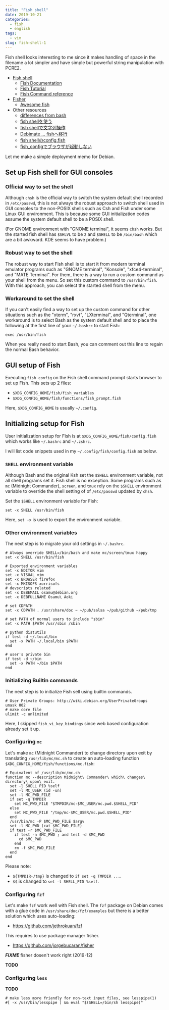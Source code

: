 ```yaml
---
title: "Fish shell"
date: 2019-10-21
categories:
  - fish
  - english
tags:
  - vim
slug: fish-shell-1
---
```


Fish shell looks interesting to me since it makes handling of space in the
filename a lot simpler and have simple but powerful string manipulation with
PCRE2.

* [Fish shell](https://fishshell.com/)
  * [Fish Documentation](https://fishshell.com/docs/current/index.html)
  * [Fish Tutorial](https://fishshell.com/docs/current/tutorial.html)
  * [Fish Command reference](https://fishshell.com/docs/current/commands.html)
* [Fisher](https://github.com/jorgebucaran/fisher)
  * [Awesome fish](https://github.com/jorgebucaran/awesome-fish)
* Other resources
  * [differences from bash](https://github.com/fish-shell/fish-shell/issues/2382)
  * [fish shellを使う](https://blog.nijohando.jp/post/starting-fishshell/)
  * [fish shellで文字列操作](https://blog.nijohando.jp/post/fish-shell-manipulating-string/)
  * [Debimate ... fishへ移行](https://debimate.jp/2019/06/15/%E7%92%B0%E5%A2%83%E6%A7%8B%E7%AF%89%EF%BC%9A%E3%83%A6%E3%83%BC%E3%82%B6%E3%83%95%E3%83%AC%E3%83%B3%E3%83%89%E3%83%AA%E3%83%BC%E3%81%A7%E8%A3%9C%E5%AE%8C%E6%A9%9F%E8%83%BD%E3%81%AE%E5%BC%B7%E5%8A%9B/)
  * [fish shellのconfig.fish](http://g-hyoga.hatenablog.com/entry/2016/09/23/233548)
  * [fish_configでブラウザが起動しない](https://qiita.com/naoyoshinori/items/3a7ae1d00531e7c1a5d4)

Let me make a simple deployment memo for Debian.

## Set up Fish shell for GUI consoles

### Official way to set the shell

Although `chsh` is the official way to switch the system default shell recorded
in `/etc/passwd`, this is not always the robust approach to switch shell used
in GUI consoles to the non-POSIX shells such as Csh and Fish under some Linux
GUI environment.  This is because some GUI initialization codes assume the
system default shell to be a POSIX shell.

(For GNOME environment with "GNOME terminal", it seems `chsh` works.  But the
started fish shell has `$SHLVL` to be `2` and `$SHELL` to be `/bin/bash`
which are a bit awkward.  KDE seems to have problem.)

### Robust way to set the shell

The robust way to start Fish shell is to start it from modern terminal emulator
programs such as "GNOME terminal", "Konsole", "xfce4-terminal", and "MATE
Terminal".  For them, there is a way to run a custom command as your shell from
the menu. So set this custom command to `/usr/bin/fish`.  With this approach,
you can select the started shell from the menu.

### Workaround to set the shell

If you can't easily find a way to set up the custom command for other
situations such as the "xterm", "rxvt", "LXterminal", and "Qterminal", one
workaround is to select Bash as the system default shell and to place the
following at the first line of your `~/.bashrc` to start Fish:

```
exec /usr/bin/fish
```

When you really need to start Bash, you can comment out this line to regain the
normal Bash behavior.

## GUI setup of Fish

Executing `fish_config` on the Fish shell command prompt starts browser to
set up Fish.  This sets up 2 files:

* `$XDG_CONFIG_HOME/fish/fish_variables`
* `$XDG_CONFIG_HOME/fish/functions/fish_prompt.fish`

Here, `$XDG_CONFIG_HOME` is usually `~/.config`.

## Initializing setup for Fish

User initialization setup for Fish is at `$XDG_CONFIG_HOME/fish/config.fish`
which works like `~/.bashrc` and `~/.zshrc`.

I will list code snippets used in my `~/.config/fish/config.fish` as below.

### `SHELL` environment variable

Although Bash and the original Ksh set the `$SHELL` environment variable, not
all shell programs set it.  Fish shell is no exception.  Some programs such as
`mc` (Midnight Commander), `screen`, and `tmux` rely on the `$SHELL` environment
variable to override the shell setting of of `/etc/passwd` updated by `chsh`.

Set the `$SHELL` environment variable for Fish:
```
set -x SHELL /usr/bin/fish
```

Here, `set -x` is used to export the environment variable.


### Other environment variables

The next step is to migrate your old settings in `~/.bashrc`.

```
# Always override SHELL=/bin/bash and make mc/screen/tmux happy
set -x SHELL /usr/bin/fish

# Exported environment variables
set -x EDITOR vim
set -x VISUAL vim
set -x BROWSER firefox
set -x MKISOFS xorrisofs
# devscripts related
set -x DEBEMAIL osamu@debian.org
set -x DEBFULLNAME Osamu\ Aoki

# set CDPATH
set -x CDPATH . /usr/share/doc ~ ~/pub/salsa ~/pub/github ~/pub/tmp

# set PATH of normal users to include "sbin"
set -x PATH $PATH /usr/sbin /sbin

# python distutils
if test -d ~/.local/bin
  set -x PATH ~/.local/bin $PATH
end

# user's private bin
if test -d ~/bin
  set -x PATH ~/bin $PATH
end
```

### Initializing Builtin commands

The next step is to initialize Fish sell using builtin commands.

```
# User Private Groups: http://wiki.debian.org/UserPrivateGroups
umask 002
# make core file
ulimit -c unlimited
```

Here, I skipped `fish_vi_key_bindings` since web based configuration already
set it up.

### Configuring `mc`

Let's make `mc` (Midnight Commander) to change directory upon exit by
translating `/usr/lib/mc/mc.sh` to create an auto-loading function
`$XDG_CONFIG_HOME/fish/functions/mc.fish`:
```
# Equivalent of /usr/lib/mc/mc.sh
function mc --description Midnight\ Commander\ which\ changes\ directory\ upon\ exit.
  set -l SHELL_PID %self
  set -l MC_USER (id -un)
  set -l MC_PWD_FILE
  if set -q TMPDIR
    set MC_PWD_FILE "$TMPDIR/mc-$MC_USER/mc.pwd.$SHELL_PID"
  else
    set MC_PWD_FILE "/tmp/mc-$MC_USER/mc.pwd.$SHELL_PID"
  end
  /usr/bin/mc -P $MC_PWD_FILE $argv
  set -l MC_PWD (cat $MC_PWD_FILE)
  if test -r $MC_PWD_FILE
    if test -n $MC_PWD ; and test -d $MC_PWD
      cd $MC_PWD
    end
    rm -f $MC_PWD_FILE
  end
end

```

Please note:

* `${TMPDIR-/tmp}` is changed to `if set -q TMPDIR ...`.
* `$$` is changed to `set -l SHELL_PID %self`.

### Configuring `fzf`

Let's make `fzf` work well with Fish shell.  The `fzf` package on Debian comes
with a glue code in `/usr/share/doc/fzf/examples` but there is a better
solution which uses auto-loading:

* https://github.com/jethrokuan/fzf

This requires to use package manager fisher.

* https://github.com/jorgebucaran/fisher


___FIXME___ fisher dosen't work right (2019-12)

**TODO**

### Configuring `less`

**TODO**

```
# make less more friendly for non-text input files, see lesspipe(1)
#[ -x /usr/bin/lesspipe ] && eval "$(SHELL=/bin/sh lesspipe)"

```

<!-- vim: set sw=2 sts=2 ai si et tw=79 ft=markdown: -->
